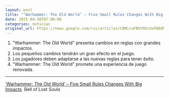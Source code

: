 ```yaml
---
layout: post
title: "‘Warhammer: The Old World’ – Five Small Rules Changes With Big Impacts - Bell of Lost Souls"
date: 2025-04-30T07:00:00
categories: noticias
original_url: https://news.google.com/rss/articles/CBMirwFBVV95cUxPQ0dMcEVkLUxtRzZLbEQycXd0NnViMTNwc203R01IYnpkRG1CYXN5ei1lTlhhVXUtQUx4RkFZbFFGYXl1N2d3WEV0S2tRNjNrVThxVmtERjFkUnFlS3RSQno3Z1I2dnNfdHVPNEp0SVRscWZDYnJLdWc2a1BUbk9Qakl4c05EOVlBd0JXZVMydURCWTVkV2MwZE5CWmNGdGtsUm04ZTgyX1gtV3AwZ1Vj?oc=5
---
```



1. "Warhammer: The Old World" presenta cambios en reglas con grandes impactos.
2. Los pequeños cambios tendrán un gran efecto en el juego.
3. Los jugadores deben adaptarse a las nuevas reglas para tener éxito.
4. "Warhammer: The Old World" promete una experiencia de juego renovada.


---


[‘Warhammer: The Old World’ – Five Small Rules Changes With Big Impacts](https://news.google.com/rss/articles/CBMirwFBVV95cUxPQ0dMcEVkLUxtRzZLbEQycXd0NnViMTNwc203R01IYnpkRG1CYXN5ei1lTlhhVXUtQUx4RkFZbFFGYXl1N2d3WEV0S2tRNjNrVThxVmtERjFkUnFlS3RSQno3Z1I2dnNfdHVPNEp0SVRscWZDYnJLdWc2a1BUbk9Qakl4c05EOVlBd0JXZVMydURCWTVkV2MwZE5CWmNGdGtsUm04ZTgyX1gtV3AwZ1Vj?oc=5)  Bell of Lost Souls